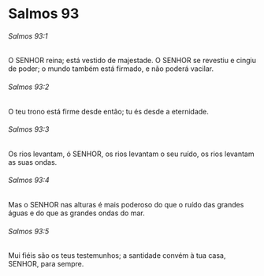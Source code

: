 # Salmos 93

###### Salmos 93:1

O SENHOR reina; está vestido de majestade. O SENHOR se revestiu e cingiu de poder; o mundo também está firmado, e não poderá vacilar.

###### Salmos 93:2

O teu trono está firme desde então; tu és desde a eternidade.

###### Salmos 93:3

Os rios levantam, ó SENHOR, os rios levantam o seu ruído, os rios levantam as suas ondas.

###### Salmos 93:4

Mas o SENHOR nas alturas é mais poderoso do que o ruído das grandes águas e do que as grandes ondas do mar.

###### Salmos 93:5

Mui fiéis são os teus testemunhos; a santidade convém à tua casa, SENHOR, para sempre.

